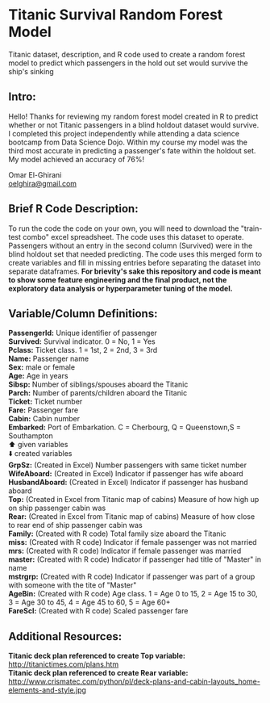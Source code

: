 # Titanic Survival Random Forest Model 
Titanic dataset, description, and R code used to create a random forest model to predict which passengers in the hold out set would survive the ship's sinking

## Intro:  
Hello! Thanks for reviewing my random forest model created in R to predict whether or not Titanic passengers in a blind holdout dataset would survive. I completed this project independently while attending a data science bootcamp from Data Science Dojo. Within my course my model was the third most accurate in predicting a passenger's fate within the holdout set. My model achieved an accuracy of 76%!  

Omar El-Ghirani  
oelghira@gmail.com  

## Brief R Code Description:  
To run the code the code on your own, you will need to download the "train-test combo" excel spreadsheet. The code uses this dataset to operate. Passengers without an entry in the second column (Survived) were in the blind holdout set that needed predicting. The code uses this merged form to create variables and fill in missing entries before separating the dataset into separate dataframes. **For brievity's sake this repository and code is meant to show some feature engineering and the final product, not the exploratory data analysis or hyperparameter tuning of the model.**  

## Variable/Column Definitions:  
**PassengerId:** Unique identifier of passenger  
**Survived:** Survival indicator.	0 = No, 1 = Yes  
**Pclass:** Ticket class. 1 = 1st, 2 = 2nd, 3 = 3rd  
**Name:** Passenger name   
**Sex:** male or female   
**Age:** Age in years  
**Sibsp:** Number of siblings/spouses aboard the Titanic  
**Parch:** Number of parents/children aboard the Titanic  
**Ticket:** Ticket number  
**Fare:** Passenger fare  
**Cabin:** Cabin number  
**Embarked:** Port of Embarkation. C = Cherbourg, Q = Queenstown,S = Southampton  
:arrow_up: given variables  
:arrow_down: created variables   
**GrpSz:** (Created in Excel) Number passengers with same ticket number  
**WifeAboard:** (Created in Excel) Indicator if passenger has wife aboard   
**HusbandAboard:**  (Created in Excel) Indicator if passenger has husband aboard    
**Top:** (Created in Excel from Titanic map of cabins) Measure of how high up on ship passenger cabin was  
**Rear:** (Created in Excel from Titanic map of cabins) Measure of how close to rear end of ship passenger cabin was    
**Family:** (Created with R code) Total family size aboard the Titanic    
**miss:** (Created with R code) Indicator if female passenger was not married      
**mrs:**  (Created with R code) Indicator if female passenger was married    
**master:** (Created with R code) Indicator if passenger had title of "Master" in name  
**mstrgrp:** (Created with R code) Indicator if passenger was part of a group with someone with the tite of "Master"  
**AgeBin:** (Created with R code) Age class. 1 = Age 0 to 15, 2 = Age 15 to 30, 3 = Age 30 to 45, 4 = Age 45 to 60, 5 = Age 60+  
**FareScl:** (Created with R code) Scaled passenger fare  

## Additional Resources:  
**Titanic deck plan referenced to create Top variable:** http://titanictimes.com/plans.htm  
**Titanic deck plan referenced to create Rear variable:** http://www.crismatec.com/python/pl/deck-plans-and-cabin-layouts_home-elements-and-style.jpg  





